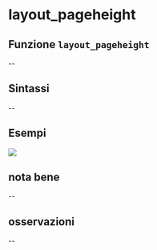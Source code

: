 # layout\_pageheight

## Funzione `layout_pageheight`

--

## Sintassi

--

## Esempi

![](https://github.com/pigreco/HfcQGIS/tree/852bbb62a0d5b7739914d4de0ea5b1ebbb5d81d1/img/variabili/layout_pageheight/layout_pageheight1.png)

## nota bene

--

## osservazioni

--

